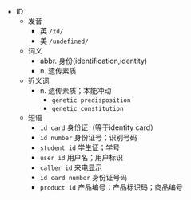- ID
  - 发音
    - 英 `/ɪd/`
    - 美 `/undefined/`
  - 词义
    - abbr. 身份(identification,identity)
    - n. 遗传素质
  - 近义词
    - n. 遗传素质；本能冲动
      - `genetic predisposition`
      - `genetic constitution`
  - 短语
    - `id card` 身份证（等于identity card） 
    - `id number` 身份证号；识别号码 
    - `student id` 学生证；学号 
    - `user id` 用户名；用户标识 
    - `caller id` 来电显示 
    - `id card number` 身份证号码 
    - `product id` 产品编号；产品标识码；商品编号 
